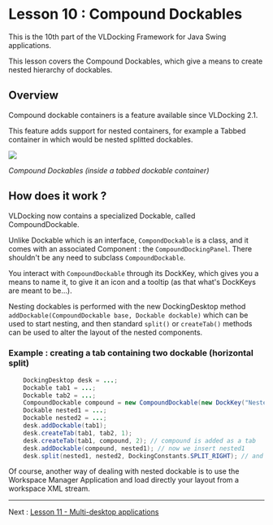 # Lesson 10 : Compound Dockables 


This is the 10th part of the VLDocking Framework for Java Swing applications.

 
This lesson covers the Compound Dockables, which give a means to create nested hierarchy of dockables.


## Overview

Compound dockable containers is a feature available since VLDocking 2.1.


This feature adds support for nested containers, for example a Tabbed container in which would be nested splitted dockables.


![](compoundDockables.jpg)

_Compound Dockables (inside a tabbed dockable container)_


## How does it work ?


VLDocking now contains a specialized Dockable, called CompoundDockable.


Unlike Dockable which is an interface, `CompondDockable` is a class, and it comes with an 
associated Component : the `CompoundDockingPanel`. There shouldn't be any need to subclass  `CompoundDockable`.


You interact with `CompoundDockable` through its DockKey, which gives you a means 
to name it, to give it an icon and a tooltip (as that what's DockKeys are meant to be...).


Nesting dockables is performed with the new DockingDesktop method 
`addDockable(CompoundDockable base, Dockable dockable)` which can be used 
to start nesting, and then standard `split()` or `createTab()` 
methods can be used to alter the layout of the nested components.


### Example : creating a tab containing two dockable (horizontal split) 


```java
    DockingDesktop desk = ...;
    Dockable tab1 = ...;
    Dockable tab2 = ...;
    CompoundDockable compound = new CompoundDockable(new DockKey("Nested"));
    Dockable nested1 = ...;
    Dockable nested2 = ...;
    desk.addDockable(tab1);
    desk.createTab(tab1, tab2, 1);
    desk.createTab(tab1, compound, 2); // compound is added as a tab
    desk.addDockable(compound, nested1); // now we insert nested1
    desk.split(nested1, nested2, DockingConstants.SPLIT_RIGHT); // and we split it
```




Of course, another way of dealing with nested dockable is to use the 
Workspace Manager Application 
and load directly your layout from a workspace XML stream.

----

Next : [Lesson 11 - Multi-desktop applications](tutorial11.md)
